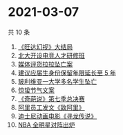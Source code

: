 # 2021-03-07

共 10 条

<!-- BEGIN ZHIHUSEARCH -->
<!-- 最后更新时间 Sun Mar 07 2021 02:09:30 GMT+0800 (China Standard Time) -->
1. [《旺达幻视》大结局](https://www.zhihu.com/search?q=旺达幻视)
1. [北大开设电竞人才研修班](https://www.zhihu.com/search?q=北大电竞)
1. [媒体评货拉拉坠亡案](https://www.zhihu.com/search?q=媒体评论货拉拉)
1. [建议应届生身份保留年限延长至 5 年](https://www.zhihu.com/search?q=应届生身份)
1. [玻利维亚一大学多名学生坠亡](https://www.zhihu.com/search?q=玻利维亚)
1. [惊蛰节气文案](https://www.zhihu.com/search?q=惊蛰文案)
1. [《奇葩说》第七季总决赛](https://www.zhihu.com/search?q=奇葩说)
1. [阿里员工发文《致阿里》](https://www.zhihu.com/search?q=致阿里)
1. [迪士尼动画电影《寻龙传说》](https://www.zhihu.com/search?q=寻龙传说)
1. [NBA 全明星对阵出炉](https://www.zhihu.com/search?q=nba全明星)
<!-- END ZHIHUSEARCH -->
